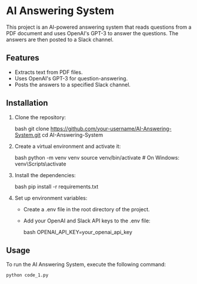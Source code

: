 # AI Answering System

This project is an AI-powered answering system that reads questions from a PDF document and uses OpenAI's GPT-3 to answer the questions. The answers are then posted to a Slack channel.

## Features

- Extracts text from PDF files.
- Uses OpenAI's GPT-3 for question-answering.
- Posts the answers to a specified Slack channel.

## Installation

1. Clone the repository:

    bash
    git clone https://github.com/your-username/AI-Answering-System.git
    cd AI-Answering-System
    

2. Create a virtual environment and activate it:

    bash
    python -m venv venv
    source venv/bin/activate  # On Windows: venv\Scripts\activate
    

3. Install the dependencies:

    bash
    pip install -r requirements.txt
    

4. Set up environment variables:

    - Create a .env file in the root directory of the project.
    - Add your OpenAI and Slack API keys to the .env file:

      bash
      OPENAI_API_KEY=your_openai_api_key
      
      

## Usage

To run the AI Answering System, execute the following command:

```bash
python code_1.py